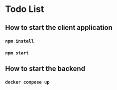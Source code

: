 # Todo List

## How to start the client application

### `npm install`
### `npm start`

## How to start the backend

### `docker compose up`